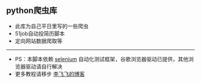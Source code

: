 ## python爬虫库 ##
* 此库为自己平日里写的一些爬虫
* 51job自动投简历脚本
* 定向网站数据爬取等

----------

- PS：本脚本依赖 [selenium](https://selenium-python-zh.readthedocs.io/en/latest/getting-started.html) 自动化测试框架，谷歌浏览器驱动已提供，其他浏览器驱动请自行解决
- 更多教程请移步 [李飞飞的博客](http://www.superxiang.com)